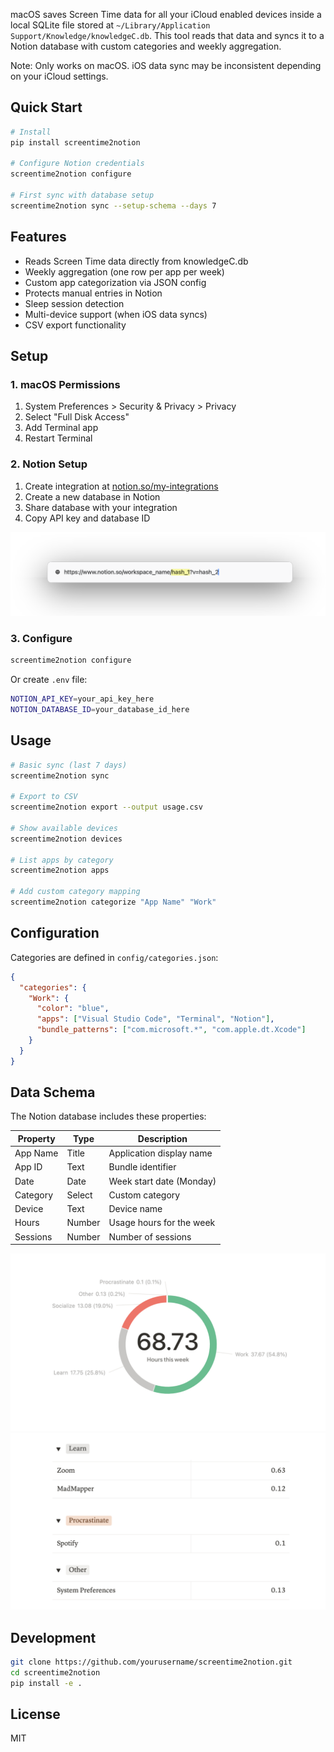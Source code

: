 macOS saves Screen Time data for all your iCloud enabled devices inside a local SQLite file stored at `~/Library/Application Support/Knowledge/knowledgeC.db`. This tool reads that data and syncs it to a Notion database with custom categories and weekly aggregation.

Note: Only works on macOS. iOS data sync may be inconsistent depending on your iCloud settings.

## Quick Start

```bash
# Install
pip install screentime2notion

# Configure Notion credentials
screentime2notion configure

# First sync with database setup
screentime2notion sync --setup-schema --days 7
```

## Features

- Reads Screen Time data directly from knowledgeC.db
- Weekly aggregation (one row per app per week)
- Custom app categorization via JSON config
- Protects manual entries in Notion
- Sleep session detection
- Multi-device support (when iOS data syncs)
- CSV export functionality

## Setup

### 1. macOS Permissions
1. System Preferences > Security & Privacy > Privacy
2. Select "Full Disk Access"
3. Add Terminal app
4. Restart Terminal

### 2. Notion Setup
1. Create integration at [notion.so/my-integrations](https://www.notion.so/my-integrations)
2. Create a new database in Notion
3. Share database with your integration
4. Copy API key and database ID

![How to get the database ID](images/url.png)

### 3. Configure
```bash
screentime2notion configure
```

Or create `.env` file:
```bash
NOTION_API_KEY=your_api_key_here
NOTION_DATABASE_ID=your_database_id_here
```

## Usage

```bash
# Basic sync (last 7 days)
screentime2notion sync

# Export to CSV
screentime2notion export --output usage.csv

# Show available devices
screentime2notion devices

# List apps by category
screentime2notion apps

# Add custom category mapping
screentime2notion categorize "App Name" "Work"
```

## Configuration

Categories are defined in `config/categories.json`:

```json
{
  "categories": {
    "Work": {
      "color": "blue",
      "apps": ["Visual Studio Code", "Terminal", "Notion"],
      "bundle_patterns": ["com.microsoft.*", "com.apple.dt.Xcode"]
    }
  }
}
```

## Data Schema

The Notion database includes these properties:

| Property | Type | Description |
|----------|------|-------------|
| App Name | Title | Application display name |
| App ID | Text | Bundle identifier |
| Date | Date | Week start date (Monday) |
| Category | Select | Custom category |
| Device | Text | Device name |
| Hours | Number | Usage hours for the week |
| Sessions | Number | Number of sessions |

![Example 1](images/chart.png)
![Example 2](images/data.png)

## Development

```bash
git clone https://github.com/yourusername/screentime2notion.git
cd screentime2notion
pip install -e .
```

## License

MIT
